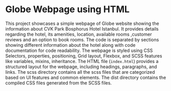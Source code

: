 # Globe Webpage using HTML

This project showcases a simple webpage of Globe website showing the information about CVK Park Bosphorus Hotel Istanbul. It provides details regarding the hotel, its amenities, location, available rooms ,customer reviews and an option to book rooms. 
The code is separated by sections showing different information about the hotel along with code documentation for code readability. 
The webpage is styled using CSS Selectors, properties, positioning, Grid layout, Flexbox, and SCSS features like variables, mixins, inheritance.
The HTML file (`index.html`) provides a structured layout for the webpage, including headings, paragraphs, and links.
The scss directory contains all the scss files that are categorized based on UI features and common elements.
The dist directory contains the compiled CSS files generated from the SCSS files.